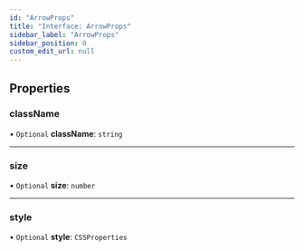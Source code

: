 ```yaml
---
id: "ArrowProps"
title: "Interface: ArrowProps"
sidebar_label: "ArrowProps"
sidebar_position: 0
custom_edit_url: null
---
```


## Properties

### className

• `Optional` **className**: `string`

___

### size

• `Optional` **size**: `number`

___

### style

• `Optional` **style**: `CSSProperties`
